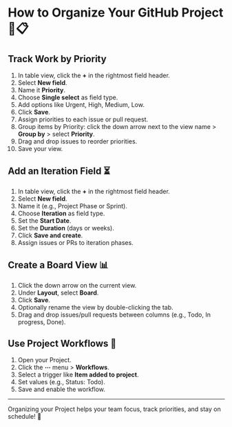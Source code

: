 # How to Organize Your GitHub Project 🎯📋

## Track Work by Priority
1. In table view, click the **+** in the rightmost field header.
2. Select **New field**.
3. Name it **Priority**.
4. Choose **Single select** as field type.
5. Add options like Urgent, High, Medium, Low.
6. Click **Save**.
7. Assign priorities to each issue or pull request.
8. Group items by Priority: click the down arrow next to the view name > **Group by** > select **Priority**.
9. Drag and drop issues to reorder priorities.
10. Save your view.

## Add an Iteration Field ⏳
1. In table view, click the **+** in the rightmost field header.
2. Select **New field**.
3. Name it (e.g., Project Phase or Sprint).
4. Choose **Iteration** as field type.
5. Set the **Start Date**.
6. Set the **Duration** (days or weeks).
7. Click **Save and create**.
8. Assign issues or PRs to iteration phases.

## Create a Board View 📊
1. Click the down arrow on the current view.
2. Under **Layout**, select **Board**.
3. Click **Save**.
4. Optionally rename the view by double-clicking the tab.
5. Drag and drop issues/pull requests between columns (e.g., Todo, In progress, Done).

## Use Project Workflows 🔄
1. Open your Project.
2. Click the **⋯** menu > **Workflows**.
3. Select a trigger like **Item added to project**.
4. Set values (e.g., Status: Todo).
5. Save and enable the workflow.

---

Organizing your Project helps your team focus, track priorities, and stay on schedule! 🚀
